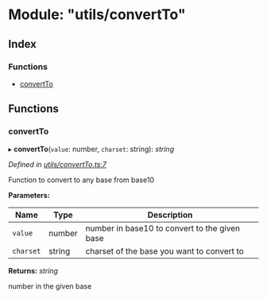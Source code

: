 
# Module: "utils/convertTo"

## Index

### Functions

* [convertTo](_utils_convertto_.md#convertto)

## Functions

### <a id="convertto" name="convertto"></a>  convertTo

▸ **convertTo**(`value`: number, `charset`: string): *string*

*Defined in [utils/convertTo.ts:7](https://github.com/nvitaterna/bconvert/blob/master/src/utils/convertTo.ts#L7)*

Function to convert to any base from base10

**Parameters:**

Name | Type | Description |
------ | ------ | ------ |
`value` | number | number in base10 to convert to the given base |
`charset` | string | charset of the base you want to convert to |

**Returns:** *string*

number in the given base
